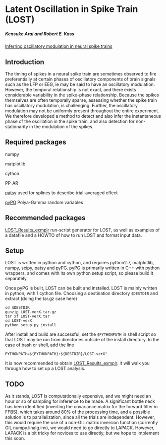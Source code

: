 #  Latent Oscillation in Spike Train (LOST)

#####  Kensuke Arai and Robert E. Kass
[Inferring oscillatory modulation in neural spike trains](http://journals.plos.org/ploscompbiol/article?id=10.1371/journal.pcbi.1005596)

##  Introduction
The timing of spikes in a neural spike train are sometimes observed to fire preferentially at certain phases of oscillatory components of brain signals such as the LFP or EEG, ie may be said to have an oscillatory modulation.    However, the temporal relationship is not exact, and there exists considerable variability in the spike-phase relationship.  Because the spikes themselves are often temporally sparse, assessing whether the spike train has oscillatory modulation, is challenging.  Further, the oscillatory modulation may not be uniformly present throughout the entire experiment.  We therefore developed a method to detect and also infer the instantaneous phase of the oscillation in the spike train, and also detection for non-stationarity in the modulation of the spikes.

##  Required packages
numpy

matplotlib

cython

PP-AR

[patsy](https://patsy.readthedocs.io/en/latest/)   used for splines to describe trial-averaged effect

[pyPG](https://github.com/AraiKensuke/pyPG)  Polya-Gamma random variables

##  Recommended packages 
[LOST_Results_exmplr](https://github.com/AraiKensuke/LOST_Results_exmplr)  run-script generator for LOST, as well as examples of a datafile and a HOWTO of how to run LOST and format input data.

##  Setup
LOST is written in python and cython, and requires python2.7, matplotlib, numpy, scipy, patsy and pyPG.  [pyPG](https://github.com/AraiKensuke/pyPG) is primarily written in C++ with python wrappers, and comes with its own python setup script, so please build it separately.

Once pyPG is built, LOST can be built and installed.  LOST is mainly written in python, with 1 cython file.  Choosing a destination directory `$DESTDIR` and extract (doing the tar.gz case here)

```
cd $DESTDIR
gunzip LOST-verX.tar.gz
tar xf LOST-verX.tar
cd LOST-verX
python setup.py install
```

After install and build are successful, set the `$PYTHONPATH` in shell script so that LOST may be run from directories outside of the install directory.  In the case of bash or shell, add the line

```
PYTHONPATH=${PYTHONPATH}:${DESTDIR}/LOST-verX"
```

It is now recommended to obtain [LOST_Results_exmplr](https://github.com/AraiKensuke/LOST_Results_exmplr).  It will walk you through how to set up a LOST analysis.

##  TODO
As it stands, LOST is computationally expensive, and we might need an hour or so of sampling for inference to be made.  A significant bottle neck has been identified (inverting the covariance matrix for the forward filter in FFBS), which takes around 80% of the processing time, and a possible solution is to parallelization, since all the trials are independent.  However, this would require the use of a non-GIL matrix inversion function (currently GIL numpy.linalg.inv), we would need to go directly to LAPACK.  However, LAPACK is a bit tricky for novices to use directly, but we hope to implement this soon.


